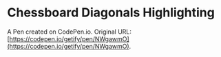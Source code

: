 # Chessboard Diagonals Highlighting

A Pen created on CodePen.io. Original URL: [https://codepen.io/getify/pen/NWgawmO](https://codepen.io/getify/pen/NWgawmO).


